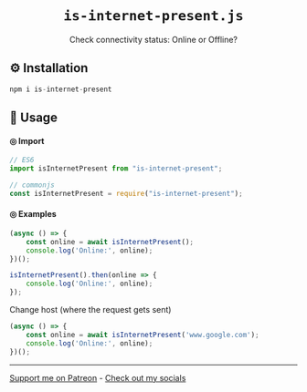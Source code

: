<h1 align="center"><code>is-internet-present.js</code></h1>

<p align="center">Check connectivity status: Online or Offline?</p>

## ⚙️ Installation

```js
npm i is-internet-present
```

## 📖 Usage

#### ◎ Import

```js
// ES6
import isInternetPresent from "is-internet-present";

// commonjs
const isInternetPresent = require("is-internet-present");
```

#### ◎ Examples

```js
(async () => {
    const online = await isInternetPresent();
    console.log('Online:', online);
})();
```

```js
isInternetPresent().then(online => {
    console.log('Online:', online);
});
```

Change host (where the request gets sent)

```js
(async () => {
    const online = await isInternetPresent('www.google.com');
    console.log('Online:', online);
})();
```

---

[Support me on Patreon](https://www.patreon.com/axorax) - 
[Check out my socials](https://github.com/axorax/socials)
